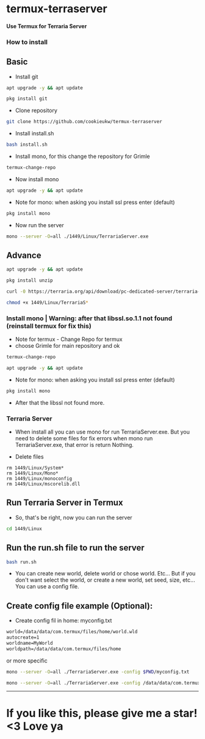 # termux-terraserver
#### Use Termux for Terraria Server

### How to install

## Basic

- Install git
```bash
apt upgrade -y && apt update
```

```bash
pkg install git
```

- Clone repository
```bash
git clone https://github.com/cookieukw/termux-terraserver
```

- Install install.sh
```bash
bash install.sh
```

- Install mono, for this change the repository for Grimle
```bash
termux-change-repo
```

- Now install mono
```bash
apt upgrade -y && apt update
```

- Note for mono: when asking you install ssl press enter (default)
```bash
pkg install mono
```

- Now run the server
```bash
mono --server -O=all ./1449/Linux/TerrariaServer.exe
```

## Advance

```bash
apt upgrade -y && apt update
```
```bash
pkg install unzip
```

```bash
curl -0 https://terraria.org/api/download/pc-dedicated-server/terraria-server-1449.zip
```

```bash
chmod +x 1449/Linux/TerrariaS*
```

### Install mono | Warning: after that libssl.so.1.1 not found (reinstall termux for fix this)

- Note for termux - Change Repo for termux
- choose Grimle for main repository and ok
  
```bash
termux-change-repo
```

```bash
apt upgrade -y && apt update
```

 - Note for mono: when asking you install ssl press enter (default)
```bash
pkg install mono
```

- After that the libssl not found more.

### Terraria Server

- When install all you can use mono for run TerrariaServer.exe. But you need to delete some files for fix errors when mono run TerrariaServer.exe, that error is return Nothing.

- Delete files
```
rm 1449/Linux/System*
rm 1449/Linux/Mono*
rm 1449/Linux/monoconfig
rm 1449/Linux/mscorelib.dll
```
## Run Terraria Server in Termux

- So, that's be right, now you can run the server
```bash
cd 1449/Linux
```

## Run the run.sh file to run the server
```bash
bash run.sh
```
- You can create new world, delete world or chose world. Etc... But if you don't want select the world, or create a new world, set seed, size, etc... You can use a config file.

## Create config file example (Optional):
- Create config fil in home: myconfig.txt
```html
world=/data/data/com.termux/files/home/world.wld
autocreate=1
worldname=MyWorld
worldpath=/data/data/com.termux/files/home
```

or more specific
```bash
mono --server -O=all ./TerrariaServer.exe -config $PWD/myconfig.txt
```

```bash
mono --server -O=all ./TerrariaServer.exe -config /data/data/com.termux/files/home/myconfig.txt
```
-----------

# If you like this, please give me a star! <3 Love ya
